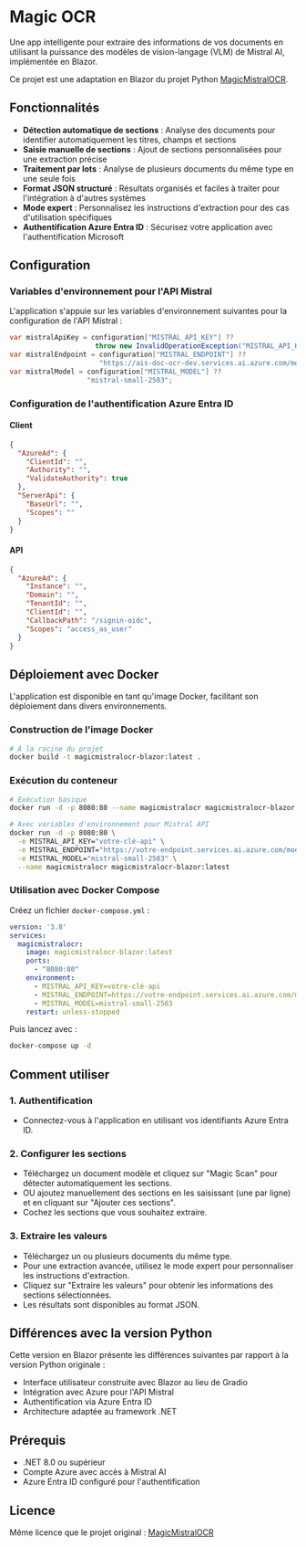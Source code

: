 # Magic OCR

Une app intelligente pour extraire des informations de vos documents en utilisant la puissance des modèles de vision-langage (VLM) de Mistral AI, implémentée en Blazor.

Ce projet est une adaptation en Blazor du projet Python [MagicMistralOCR](https://github.com/VincentGourbin/MagicMistralOCR).

## Fonctionnalités

* **Détection automatique de sections** : Analyse des documents pour identifier automatiquement les titres, champs et sections
* **Saisie manuelle de sections** : Ajout de sections personnalisées pour une extraction précise
* **Traitement par lots** : Analyse de plusieurs documents du même type en une seule fois
* **Format JSON structuré** : Résultats organisés et faciles à traiter pour l'intégration à d'autres systèmes
* **Mode expert** : Personnalisez les instructions d'extraction pour des cas d'utilisation spécifiques
* **Authentification Azure Entra ID** : Sécurisez votre application avec l'authentification Microsoft

## Configuration

### Variables d'environnement pour l'API Mistral

L'application s'appuie sur les variables d'environnement suivantes pour la configuration de l'API Mistral :

```csharp
var mistralApiKey = configuration["MISTRAL_API_KEY"] ??
                     throw new InvalidOperationException("MISTRAL_API_KEY is not configured");
var mistralEndpoint = configuration["MISTRAL_ENDPOINT"] ??
                      "https://ais-doc-ocr-dev.services.ai.azure.com/models";
var mistralModel = configuration["MISTRAL_MODEL"] ??
                   "mistral-small-2503";
```

### Configuration de l'authentification Azure Entra ID

#### Client

```json
{
  "AzureAd": {
    "ClientId": "",
    "Authority": "",
    "ValidateAuthority": true
  },
  "ServerApi": {
    "BaseUrl": "",
    "Scopes": ""
  }
}
```

#### API

```json
{
  "AzureAd": {
    "Instance": "",
    "Domain": "",
    "TenantId": "",
    "ClientId": "",
    "CallbackPath": "/signin-oidc",
    "Scopes": "access_as_user"
  }
}
```

## Déploiement avec Docker

L'application est disponible en tant qu'image Docker, facilitant son déploiement dans divers environnements.

### Construction de l'image Docker

```bash
# À la racine du projet
docker build -t magicmistralocr-blazor:latest .
```

### Exécution du conteneur

```bash
# Exécution basique
docker run -d -p 8080:80 --name magicmistralocr magicmistralocr-blazor:latest

# Avec variables d'environnement pour Mistral API
docker run -d -p 8080:80 \
  -e MISTRAL_API_KEY="votre-clé-api" \
  -e MISTRAL_ENDPOINT="https://votre-endpoint.services.ai.azure.com/models" \
  -e MISTRAL_MODEL="mistral-small-2503" \
  --name magicmistralocr magicmistralocr-blazor:latest
```

### Utilisation avec Docker Compose

Créez un fichier `docker-compose.yml` :

```yaml
version: '3.8'
services:
  magicmistralocr:
    image: magicmistralocr-blazor:latest
    ports:
      - "8080:80"
    environment:
      - MISTRAL_API_KEY=votre-clé-api
      - MISTRAL_ENDPOINT=https://votre-endpoint.services.ai.azure.com/models
      - MISTRAL_MODEL=mistral-small-2503
    restart: unless-stopped
```

Puis lancez avec :

```bash
docker-compose up -d
```

## Comment utiliser

### 1. Authentification

* Connectez-vous à l'application en utilisant vos identifiants Azure Entra ID.

### 2. Configurer les sections

* Téléchargez un document modèle et cliquez sur "Magic Scan" pour détecter automatiquement les sections.
* OU ajoutez manuellement des sections en les saisissant (une par ligne) et en cliquant sur "Ajouter ces sections".
* Cochez les sections que vous souhaitez extraire.

### 3. Extraire les valeurs

* Téléchargez un ou plusieurs documents du même type.
* Pour une extraction avancée, utilisez le mode expert pour personnaliser les instructions d'extraction.
* Cliquez sur "Extraire les valeurs" pour obtenir les informations des sections sélectionnées.
* Les résultats sont disponibles au format JSON.

## Différences avec la version Python

Cette version en Blazor présente les différences suivantes par rapport à la version Python originale :

* Interface utilisateur construite avec Blazor au lieu de Gradio
* Intégration avec Azure pour l'API Mistral
* Authentification via Azure Entra ID
* Architecture adaptée au framework .NET

## Prérequis

* .NET 8.0 ou supérieur
* Compte Azure avec accès à Mistral AI
* Azure Entra ID configuré pour l'authentification

## Licence

Même licence que le projet original : [MagicMistralOCR](https://github.com/VincentGourbin/MagicMistralOCR)